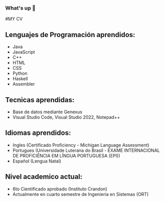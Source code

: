 ### What's up 👋

#MY CV 

## Lenguajes de Programación aprendidos:
- Java
- JavaScript
- C++
- HTML
- CSS
- Python 
- Haskell
- Assembler

## Tecnicas aprendidas:
- Base de datos mediante Genexus
- Visual Studio Code, Visual Studio 2022, Notepad++

## Idiomas aprendidos:
- Ingles (Certificado Proficiency - Michigan Language Assessment)
- Portugues (Universidade Luterana do Brasil - EXAME INTERNACIONAL DE PROFICIÊNCIA EM LÍNGUA PORTUGUESA (EPI))
- Español (Lengua Natal)

## Nivel academico actual:
- 6to Cientificado aprobado (Instituto Crandon)
- Actualmente en cuarto semestre de Ingenieria en Sistemas (ORT)


